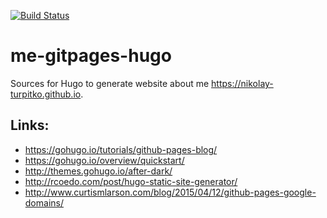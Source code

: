 [![Build Status](https://travis-ci.org/nikolay-turpitko/me-gitpages-hugo.svg?branch=master)](https://travis-ci.org/nikolay-turpitko/me-gitpages-hugo)

# me-gitpages-hugo
Sources for Hugo to generate website about me https://nikolay-turpitko.github.io.

## Links:
- https://gohugo.io/tutorials/github-pages-blog/
- https://gohugo.io/overview/quickstart/
- http://themes.gohugo.io/after-dark/
- http://rcoedo.com/post/hugo-static-site-generator/
- http://www.curtismlarson.com/blog/2015/04/12/github-pages-google-domains/

